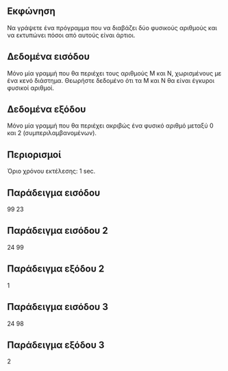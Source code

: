 ## Εκφώνηση
Να γράψετε ένα πρόγραμμα που να διαβάζει δύο φυσικούς αριθμούς και να εκτυπώνει πόσοι από αυτούς είναι άρτιοι.

## Δεδομένα εισόδου
Μόνο μία γραμμή που θα περιέχει τους αριθμούς Μ και Ν, χωρισμένους με ένα κενό διάστημα. Θεωρήστε δεδομένο ότι τα Μ και Ν θα είναι έγκυροι φυσικοί αριθμοί.

## Δεδομένα εξόδου
Μόνο μία γραμμή που θα περιέχει ακριβώς ένα φυσικό αριθμό μεταξύ 0 και 2 (συμπεριλαμβανομένων).

## Περιορισμοί
Όριο χρόνου εκτέλεσης: 1 sec.
## Παράδειγμα εισόδου
99 23
## Παράδειγμα εισόδου 2
24 99
## Παράδειγμα εξόδου 2
1
## Παράδειγμα εισόδου 3
24 98
## Παράδειγμα εξόδου 3
2